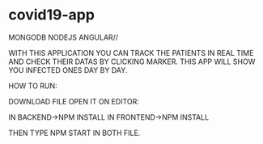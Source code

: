 # covid19-app

MONGODB NODEJS ANGULAR//

WITH THIS APPLICATION YOU CAN TRACK THE PATIENTS IN REAL TIME AND CHECK THEIR DATAS BY CLICKING MARKER.
THIS APP WILL SHOW YOU INFECTED ONES DAY BY DAY.


HOW TO RUN:

DOWNLOAD FILE OPEN IT ON EDITOR:

IN BACKEND->NPM INSTALL
IN FRONTEND->NPM INSTALL

THEN TYPE NPM START IN BOTH FILE.
